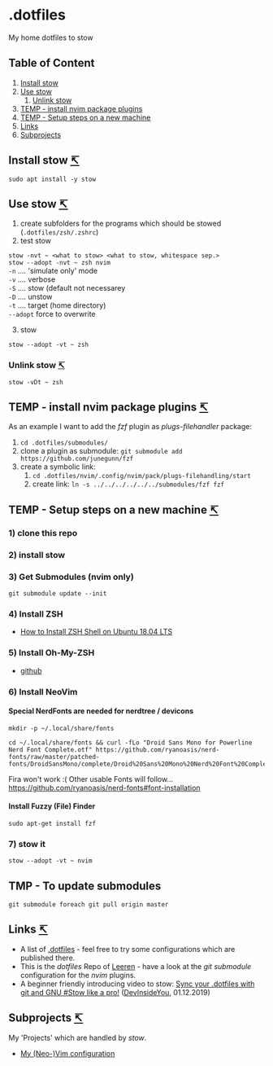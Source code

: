 # .dotfiles
My home dotfiles to stow

<a name="toc"></a>

## Table of Content
1. [Install stow](#install-stow)
1. [Use stow](#use-stow)
   1. [Unlink stow](#unlink-stow)
1. [TEMP - install nvim package plugins](#tmp-install-package)
1. [TEMP - Setup steps on a new machine](#tmp-new-machine)
1. [Links](#links)
1. [Subprojects](#subprojects)

<a name="install-stow"></a>

## Install stow  [↸](#toc)

`sudo apt install -y stow`

<a name="use-stow"></a>

## Use stow  [↸](#toc)

1. create subfolders for the programs which should be stowed (`.dotfiles/zsh/.zshrc`)
2. test stow

`stow -nvt ~ <what to stow> <what to stow, whitespace sep.>`  
`stow --adopt -nvt ~ zsh nvim`  
`-n` .... 'simulate only' mode  
`-v` .... verbose  
`-S` .... stow (default not necessarey  
`-D` .... unstow  
`-t` .... target (home directory)  
`--adopt` force to overwrite  

3. stow

`stow --adopt -vt ~ zsh`

<a name="unlink-stow"></a>

### Unlink stow  [↸](#toc)

`stow -vDt ~ zsh`

<a name="tmp-install-package"></a>

## TEMP - install nvim package plugins  [↸](#toc)

As an example I want to add the *fzf* plugin as *plugs-filehandler* package:

1. `cd .dotfiles/submodules/`
2. clone a plugin as submodule: `git submodule add https://github.com/junegunn/fzf`
3. create a symbolic link:
   1. `cd .dotfiles/nvim/.config/nvim/pack/plugs-filehandling/start`
   2. create link: `ln -s ../../../../../../submodules/fzf fzf`

<a name="tmp-new-machine"></a>

## TEMP - Setup steps on a new machine  [↸](#toc)

### 1) clone this repo

### 2) install stow

### 3) Get Submodules (nvim only)

`git submodule update --init`

### 4) Install ZSH

- [How to Install ZSH Shell on Ubuntu 18.04 LTS](https://linuxhint.com/install_zsh_shell_ubuntu_1804/)

### 5) Install Oh-My-ZSH

- [github](https://github.com/ohmyzsh/ohmyzsh)

### 6) Install NeoVim

#### Special NerdFonts are needed for nerdtree / devicons

```shell
mkdir -p ~/.local/share/fonts

cd ~/.local/share/fonts && curl -fLo "Droid Sans Mono for Powerline Nerd Font Complete.otf" https://github.com/ryanoasis/nerd-fonts/raw/master/patched-fonts/DroidSansMono/complete/Droid%20Sans%20Mono%20Nerd%20Font%20Complete.otf
```

Fira won't work :(
Other usable Fonts will follow...
https://github.com/ryanoasis/nerd-fonts#font-installation

#### Install Fuzzy (File) Finder

`sudo apt-get install fzf`

### 7) stow it

`stow --adopt -vt ~ nvim`

## TMP - To update submodules

`git submodule foreach git pull origin master`

<a name="links"></a>

## Links  [↸](#toc)

- A list of [.dotfiles](http://dotfiles.github.io/) - feel free to try some configurations which are published there.
- This is the *dotfiles* Repo of [Leeren](https://github.com/leeren/dotfiles/) - have a look at the *git submodule* configuration for the *nvim* plugins.
- A beginner friendly introducing video to stow: [Sync your .dotfiles with git and GNU #Stow like a pro!](https://youtu.be/CFzEuBGPPPg) ([DevInsideYou](https://www.youtube.com/channel/UCSBUwLT9zXhUalKfJrc2q2A), 01.12.2019)

<a name="subprojects"></a>

## Subprojects  [↸](#toc)

My 'Projects' which are handled by *stow*.

- [My (Neo-)Vim configuration](./doc/my-nvim-configuration.md)

